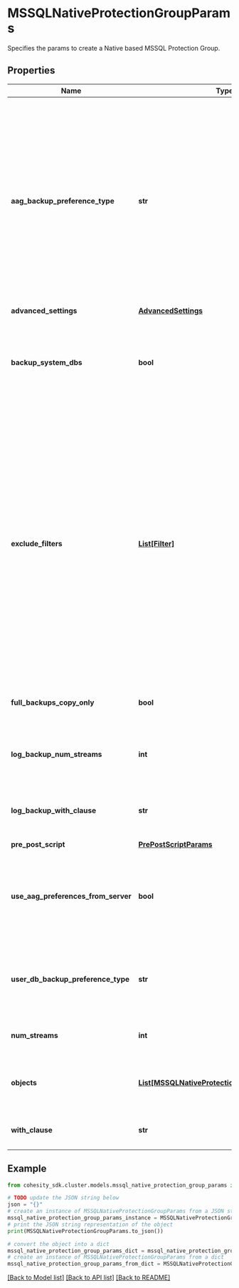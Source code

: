 # MSSQLNativeProtectionGroupParams

Specifies the params to create a Native based MSSQL Protection Group.

## Properties

Name | Type | Description | Notes
------------ | ------------- | ------------- | -------------
**aag_backup_preference_type** | **str** | Specifies the preference type for backing up databases that are part of an AAG. If not specified, then default preferences of the AAG server are applied. This field wont be applicable if user DB preference is set to skip AAG databases. | [optional] 
**advanced_settings** | [**AdvancedSettings**](AdvancedSettings.md) |  | [optional] 
**backup_system_dbs** | **bool** | Specifies whether to backup system databases. If not specified then parameter is set to true. | [optional] 
**exclude_filters** | [**List[Filter]**](Filter.md) | Specifies the list of exclusion filters applied during the group creation or edit. These exclusion filters can be wildcard supported strings or regular expressions. Objects satisfying the will filters will be excluded during backup and also auto protected objects will be ignored if filtered by any of the filters. | [optional] 
**full_backups_copy_only** | **bool** | Specifies whether full backups should be copy-only. | [optional] 
**log_backup_num_streams** | **int** | Specifies the number of streams to be used for log backups. | [optional] 
**log_backup_with_clause** | **str** | Specifies the WithClause to be used for log backups. | [optional] 
**pre_post_script** | [**PrePostScriptParams**](PrePostScriptParams.md) |  | [optional] 
**use_aag_preferences_from_server** | **bool** | Specifies whether or not the AAG backup preferences specified on the SQL Server host should be used. | [optional] 
**user_db_backup_preference_type** | **str** | Specifies the preference type for backing up user databases on the host. | [optional] 
**num_streams** | **int** | Specifies the number of streams to be used. | [optional] 
**objects** | [**List[MSSQLNativeProtectionGroupObjectParams]**](MSSQLNativeProtectionGroupObjectParams.md) | Specifies the list of object params to be protected. | 
**with_clause** | **str** | Specifies the WithClause to be used. | [optional] 

## Example

```python
from cohesity_sdk.cluster.models.mssql_native_protection_group_params import MSSQLNativeProtectionGroupParams

# TODO update the JSON string below
json = "{}"
# create an instance of MSSQLNativeProtectionGroupParams from a JSON string
mssql_native_protection_group_params_instance = MSSQLNativeProtectionGroupParams.from_json(json)
# print the JSON string representation of the object
print(MSSQLNativeProtectionGroupParams.to_json())

# convert the object into a dict
mssql_native_protection_group_params_dict = mssql_native_protection_group_params_instance.to_dict()
# create an instance of MSSQLNativeProtectionGroupParams from a dict
mssql_native_protection_group_params_from_dict = MSSQLNativeProtectionGroupParams.from_dict(mssql_native_protection_group_params_dict)
```
[[Back to Model list]](../README.md#documentation-for-models) [[Back to API list]](../README.md#documentation-for-api-endpoints) [[Back to README]](../README.md)


